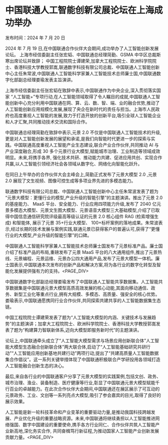 # 中国联通人工智能创新发展论坛在上海成功举办

发布时间：2024 年 7 月 20 日

2024 年 7 月 19 日,在中国联通合作伙伴大会期间,成功举办了人工智能创新发展论坛。 上海市经信委副主任张宏韬、中国联通总经理简勤、GSMA 中华区总裁斯寒出席论坛并致辞； 中国工程院院士谭建荣,加拿大工程院院士、欧洲科学院院士、香港科技大学教授郭嵩,联通数字科技有限公司总裁、中国联通人工智能创新中心主任朱常波,中国联通人工智能科学家兼人工智能技术总师廉士国,中国联通数字化部副总经理娄瑜发表主旨演讲。

上海市经信委副主任张宏韬在致辞中表示,中国联通作为中央企业,深入贯彻落实国家 “人工智能+”专项行动,在人工智能领域取得了令人瞩目的成就,中国联通人工智能创新中心充分利用中国联通在网、算、云、数、智、端、业的融合优势,推动了人工智能创新应用规模化发展,展现了央企在新时代的责任与担当。上海市人民政府也高度重视人工智能的发展,致力于打造开放的创新平台,吸引全球人工智能企业和人才汇聚,共同推动技术交流和国际合作。

中国联通总经理简勤在致辞中表示,元景 2.0 不仅是中国联通人工智能技术的升级,更是对人工智能创新发展的展望和承诺,是我们向智能时代更进一步的探索与实践。中国联通高度重视人工智能产业生态建设,联合产业合作伙伴,共同推动 AI 与产业深度融合,形成 30 多个元景行业大模型,赋能城市治理、工业制造等领域成效明显。未来,将携手各界, 强化技术共研、推动能力共建、促进应用共创、实现合作共赢,以人工智能引领经济社会各领域从数字化、网络化向智能化跃升。

在同日上午举办的合作伙伴大会主峰会上,简勤正式发布了元景大模型 2.0 ,元景 2.0 展现了文生视频、图像可控生成等多项业界先进的多模态能力。

联通数字科技有限公司总裁、中国联通人工智能创新中心主任朱常波发表了题为 “元景大模型：更懂行业的模型,产业升级的智能引擎”的主题演讲。推出了元景 2.0 的基座能力、 MaaS 平台、安全能力、行业应用四项能力升级,发布了 2040 亿元景多模态大模型、元景文生图大模型、元景语音大模型三大基础模型,介绍了已取得中国信息通信研究院评级最高等级认证的元景 2.0 核心组件 RAG (检索增强生成) 和智能体, 展示了元景 35+行业大模型、 100+标杆案例的落地成果。朱常波表示,经过长期的技术发展与案例实践,联通元景已获得客户的普遍认可,获得了“更懂行业的大模型,产业升级的智能引擎”的口碑。

中国联通人工智能科学家兼人工智能技术总师廉士国发布了元景标准产品。廉士国介绍了标准产品的布局,重磅发布了元景 MaaS 平台的八大通用组件,推出了元景热线、元景编程、元景运维、元景办公四大通用产品,发布了元景大模型一体机。廉士国表示,中国联通本次发布的创新产品和解决方案,将为各行业的数字化转型及智能化发展提供强有力的支持。<PAGE_DIV> 

中国联通数字化部副总经理娄瑜发布了中国联通人工智能共享数据集。人工智能共享数据集是中国联通元景大模型高质高效发展的核心动能,其面向移动通信、政务、新型工业化等重点行业,拥有大规模、多模态、高质量、强安全的核心优势。娄瑜表示,中国联通愿携同行业合作伙伴,共同探索共建共享的人工智能数据集生态链。

中国工程院院士谭建荣发表了题为“人工智能大模型的内涵、关键技术与发展趋势”的主题演讲；加拿大工程院院士、欧洲科学院院士、香港科技大学教授郭嵩发表了题为“构建算力智联新体系,迈向大模型即服务新时代”的主题演讲。

论坛上,中国联通牵头成立了“人工智能大模型需求与场景应用创新联合体”人工智能大模型生态融合创新联合体”两大联合体,启动了“人工智能基础研究共研行动”“人工智能应用创新基地共建行动”两项行动,提出了“共建高质量人工智能数据集合作倡议”。这一系列关键举措体现了中国联通积极联合产学研投用各领域打造人工智能融合创新生态的决心。

最后,来自各行业的中国联通客户分享了元景大模型的实践案例,包括文创、政务、城市治理、渔业、装备制造、医疗健康等行业,彰显了中国联通元景大模型赋能千行百业的卓越能力。在此次合作伙伴大会期间,中国联通还在展区展示了可互动的元景政务、工业、文创等一系列亮点大模型,吸引了参会嘉宾的目光,取得了良好的展示效果。

人工智能是新一轮科技革命和产业变革的重要驱动力量,是推动我国科技跨越发展、产业优化升级的重要战略资源。未来,中国联通将继续勇担以人工智能推进网络强国、数字中国建设的重要使命,携手各方行业同仁、合作伙伴共筑人工智能产业新高地,深化务实合作, 共同奋楫笃行新征程,为推动国家人工智能产业创新发展贡献力量。<PAGE_DIV> 